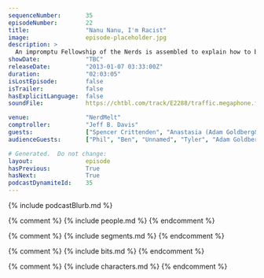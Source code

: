```yaml
---
sequenceNumber:       35
episodeNumber:        22
title:                "Nanu Nanu, I'm Racist"
image:                episode-placeholder.jpg
description: >
  An impromptu Fellowship of the Nerds is assembled to explain how to break The Hobbit into three movies. Jury duty stories! Adam Goldberg's roommate!
showDate:             "TBC"
releaseDate:          "2013-01-07 03:33:00Z"
duration:             "02:03:05"
isLostEpisode:        false
isTrailer:            false
hasExplicitLanguage:  false
soundFile:            https://chtbl.com/track/E2288/traffic.megaphone.fm/STA6502803547.mp3?updated=1554324167

venue:                "NerdMelt"
comptroller:          "Jeff B. Davis"
guests:               ["Spencer Crittenden", "Anastasia (Adam Goldberg&#39;s roommate)", "Erin McGathy"]
audienceGuests:       ["Phil", "Ben", "Unnamed", "Tyler", "Adam Goldberg"]

# Generated.  Do not change:
layout:               episode
hasPrevious:          True
hasNext:              True
podcastDynamiteId:    35
---
```


{% include podcastBlurb.md %}

{% comment %}
{% include people.md %}
{% endcomment %}

{% comment %}
{% include segments.md %}
{% endcomment %}

{% comment %}
{% include bits.md %}
{% endcomment %}

{% comment %}
{% include characters.md %}
{% endcomment %}

